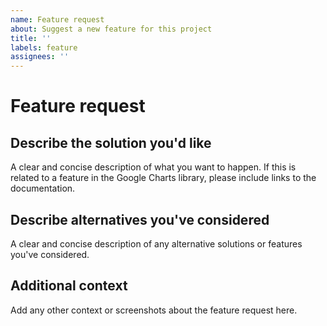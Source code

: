 ```yaml
---
name: Feature request
about: Suggest a new feature for this project
title: ''
labels: feature
assignees: ''
---
```


# Feature request

## Describe the solution you'd like

A clear and concise description of what you want to happen. If this is related to a feature in the Google Charts library, please include links to the documentation.

## Describe alternatives you've considered

A clear and concise description of any alternative solutions or features you've considered.

## Additional context

Add any other context or screenshots about the feature request here.

